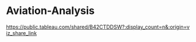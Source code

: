 # Aviation-Analysis
https://public.tableau.com/shared/B42CTDDSW?:display_count=n&:origin=viz_share_link
